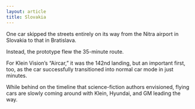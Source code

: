 ```yaml
---
layout: article
title: Slovakia
---
```


One car skipped the streets entirely on its way from the Nitra airport in Slovakia to that in Bratislava.

Instead, the prototype flew the 35-minute route.

For Klein Vision’s “Aircar,” it was the 142nd landing, but an important first, too, as the car successfully transitioned into normal car mode in just minutes.

While behind on the timeline that science-fiction authors envisioned, flying cars are slowly coming around with Klein, Hyundai, and GM leading the way.
